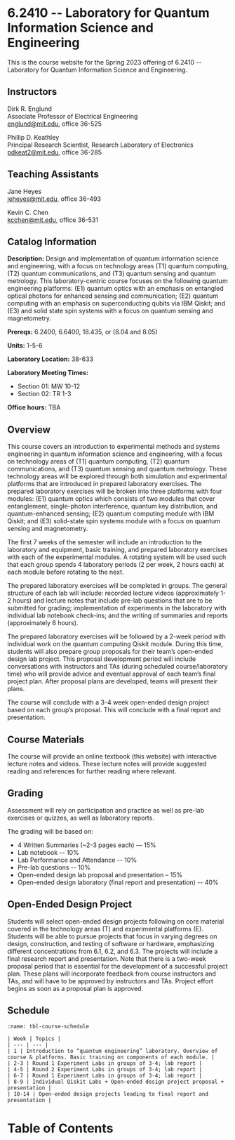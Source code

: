 # 6.2410 -- Laboratory for Quantum Information Science and Engineering

This is the course website for the Spring 2023 offering of 6.2410 -- Laboratory for Quantum Information Science and Engineering.

## Instructors

Dirk R. Englund <br>
Associate Professor of Electrical Engineering <br>
englund@mit.edu, office 36-525

<!-- Marc Baldo <br>
Professor of Electrical Engineering <br>
baldo@mit.edu, office 36-419 -->

Phillip D. Keathley <br>
Principal Research Scientist, Research Laboratory of Electronics <br>
pdkeat2@mit.edu, office 36-285

## Teaching Assistants

Jane Heyes <br>
jeheyes@mit.edu, office 36-493

Kevin C. Chen <br>
kcchen@mit.edu, office 36-531

## Catalog Information

**Description:** Design and implementation of quantum information science and engineering, with a focus on technology areas (T1) quantum computing, (T2) quantum communications, and (T3) quantum sensing and quantum metrology. This laboratory-centric course focuses on the following quantum engineering platforms: (E1) quantum optics with an emphasis on entangled optical photons for enhanced sensing and communication; (E2) quantum computing with an emphasis on superconducting qubits via IBM Qiskit; and (E3) and solid state spin systems with a focus on quantum sensing and magnetometry. 

**Prereqs:** 6.2400, 6.6400, 18.435, or (8.04 and 8.05)

**Units:** 1-5-6

**Laboratory Location:** 38-633

**Laboratory Meeting Times:**
  - Section 01: MW 10-12
  - Section 02: TR 1-3

**Office hours:** TBA

## Overview

This course covers an introduction to experimental methods and systems engineering in quantum information science and engineering, with a focus on technology areas of (T1) quantum computing, (T2) quantum communications, and (T3) quantum sensing and quantum metrology.  These technology areas will be explored through both simulation and experimental platforms that are introduced in prepared laboratory exercises.  The prepared laboratory exercises will be broken into three platforms with four modules: (E1) quantum optics which consists of two modules that cover entanglement, single-photon interference, quantum key distribution, and quantum-enhanced sensing; (E2) quantum computing module with IBM Qiskit; and (E3) solid-state spin systems module with a focus on quantum sensing and magnetometry.  

The first 7 weeks of the semester will include an introduction to the laboratory and equipment, basic training, and prepared laboratory exercises with each of the experimental modules.  A rotating system will be used such that each group spends 4 laboratory periods (2 per week, 2 hours each) at each module before rotating to the next.  

The prepared laboratory exercises will be completed in groups.  The general structure of each lab will include: recorded lecture videos (approximately 1-2 hours) and lecture notes that include pre-lab questions that are to be submitted for grading; implementation of experiments in the laboratory with individual lab notebook check-ins; and the writing of summaries and reports (approximately 6 hours). 

The prepared laboratory exercises will be followed by a 2-week period with individual work on the quantum computing Qiskit module.  During this time, students will also prepare group proposals for their team’s open-ended design lab project.  This proposal development period will include conversations with instructors and TAs (during scheduled course/laboratory time) who will provide advice and eventual approval of each team’s final project plan.  After proposal plans are developed, teams will present their plans.

The course will conclude with a 3-4 week open-ended design project based on each group’s proposal.  This will conclude with a final report and presentation.  


## Course Materials

The course will provide an online textbook (this website) with interactive lecture notes and videos.  These lecture notes will provide suggested reading and references for further reading where relevant.

## Grading

Assessment will rely on participation and practice as well as pre-lab exercises or quizzes, as well as laboratory reports.

The grading will be based on:
  - 4 Written Summaries (~2-3 pages each)  — 15%
  - Lab notebook -- 10% 
  - Lab Performance and Attendance -- 10%
  - Pre-lab questions -- 10%
  - Open-ended design lab proposal and presentation – 15% 
  - Open-ended design laboratory (final report and presentation) -- 40%

## Open-Ended Design Project

Students will select open-ended design projects following on core material covered in the technology areas (T) and experimental platforms (E). Students will be able to pursue projects that focus in varying degrees on design, construction, and testing of software or hardware, emphasizing different concentrations from 6.1, 6.2, and 6.3. The projects will include a final research report and presentation.  Note that there is a two-week proposal period that is essential for the development of a successful project plan.  These plans will incorporate feedback from course instructors and TAs, and will have to be approved by instructors and TAs.  Project effort begins as soon as a proposal plan is approved.

## Schedule


```{table} Course Schedule
:name: tbl-course-schedule

| Week | Topics | 
| --- | --- |
| 1 | Introduction to “quantum engineering” laboratory. Overview of course & platforms. Basic training on components of each module. |
| 2-3 | Round 1 Experiment Labs in groups of 3-4; lab report |
| 4-5 | Round 2 Experiment Labs in groups of 3-4; lab report |
| 6-7 | Round 1 Experiment Labs in groups of 3-4; lab report | 
| 8-9 | Individual Qiskit Labs + Open-ended design project proposal + presentation |
| 10-14 | Open-ended design projects leading to final report and presentation |

```

# Table of Contents

```{tableofcontents}
```
